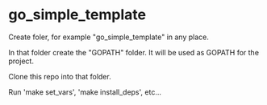 # go_simple_template
Create foler, for example "go_simple_template" in any place.

In that folder create the "GOPATH" folder. It will be used as GOPATH for the project.

Clone this repo into that folder.

Run 'make set_vars', 'make install_deps', etc...
